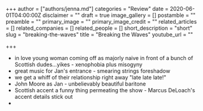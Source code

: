 +++
author = ["authors/jenna.md"]
categories = "Review"
date = 2020-06-01T04:00:00Z
disclaimer = ""
draft = true
image_gallery = []
postamble = ""
preamble = ""
primary_image = ""
primary_image_credit = ""
related_articles = []
related_companies = []
related_people = []
short_description = "short"
slug = "breaking-the-waves"
title = "Breaking the Waves"
youtube_url = ""

+++
* in love young woman coming off as majorly naive in front of a bunch of Scottish dudes...yikes - xenophobia plus misogyny
* great music for Jan's entrance - smearing strings foreshadow
* we get a whiff of their relationship right away "late late late!"
* John Moore as Jan - unbelievably beautiful baritone
* Scottish accent a funny thing permeating the show - Marcus DeLoach's accent details stick out
* 